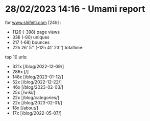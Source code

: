# 28/02/2023 14:16 - Umami report
for www.shifeiti.com [24h] :

 - 1126 (-398) page views
 - 338 (-90) uniques
 - 217 (-68) bounces
 - 22h 26' 5'' (-12h 41' 23'') totaltime


top 10 urls:
 - 321x [/blog/2022-12-09/]
 - 286x [/]
 - 148x [/blog/2023-01-12/]
 - 52x [/blog/2022-12-22/]
 - 46x [/blog/2023-02-03/]
 - 25x [/wiki/]
 - 22x [/blog/categories/]
 - 22x [/blog/2023-02-01/]
 - 18x [/about/]
 - 17x [/blog/2022-05-07/]


